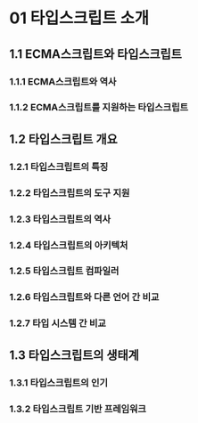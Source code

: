 # 01 타입스크립트 소개

## 1.1 ECMA스크립트와 타입스크립트
### 1.1.1 ECMA스크립트와 역사
### 1.1.2 ECMA스크립트를 지원하는 타입스크립트

## 1.2 타입스크립트 개요
### 1.2.1 타입스크립트의 특징
### 1.2.2 타입스크립트의 도구 지원
### 1.2.3 타입스크립트의 역사
### 1.2.4 타입스크립트의 아키텍처
### 1.2.5 타입스크립트 컴파일러
### 1.2.6 타입스크립트와 다른 언어 간 비교
### 1.2.7 타입 시스템 간 비교

## 1.3 타입스크립트의 생태계
### 1.3.1 타입스크립트의 인기
### 1.3.2 타입스크립트 기반 프레임워크
